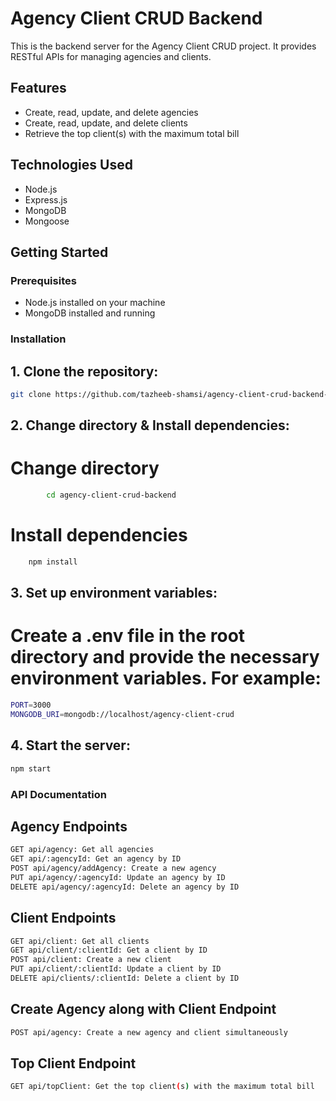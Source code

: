 # Agency Client CRUD Backend

This is the backend server for the Agency Client CRUD project. It provides RESTful APIs for managing agencies and clients.

## Features

- Create, read, update, and delete agencies
- Create, read, update, and delete clients
- Retrieve the top client(s) with the maximum total bill

## Technologies Used

- Node.js
- Express.js
- MongoDB
- Mongoose

## Getting Started

### Prerequisites

- Node.js installed on your machine
- MongoDB installed and running

### Installation

## 1. Clone the repository:

```bash
git clone https://github.com/tazheeb-shamsi/agency-client-crud-backend-assignment

```

## 2. Change directory & Install dependencies:

# Change directory

```bash
        cd agency-client-crud-backend
```

# Install dependencies

```bash
    npm install
```

## 3. Set up environment variables:

# Create a .env file in the root directory and provide the necessary environment variables. For example:

```bash
PORT=3000
MONGODB_URI=mongodb://localhost/agency-client-crud

```

## 4. Start the server:

```bash
npm start
```

### API Documentation

## Agency Endpoints

```bash
GET api/agency: Get all agencies
GET api/:agencyId: Get an agency by ID
POST api/agency/addAgency: Create a new agency
PUT api/agency/:agencyId: Update an agency by ID
DELETE api/agency/:agencyId: Delete an agency by ID
```

## Client Endpoints

```bash
GET api/client: Get all clients
GET api/client/:clientId: Get a client by ID
POST api/client: Create a new client
PUT api/client/:clientId: Update a client by ID
DELETE api/clients/:clientId: Delete a client by ID
```

## Create Agency along with Client Endpoint

```bash
POST api/agency: Create a new agency and client simultaneously
```

## Top Client Endpoint

```bash
GET api/topClient: Get the top client(s) with the maximum total bill
```
